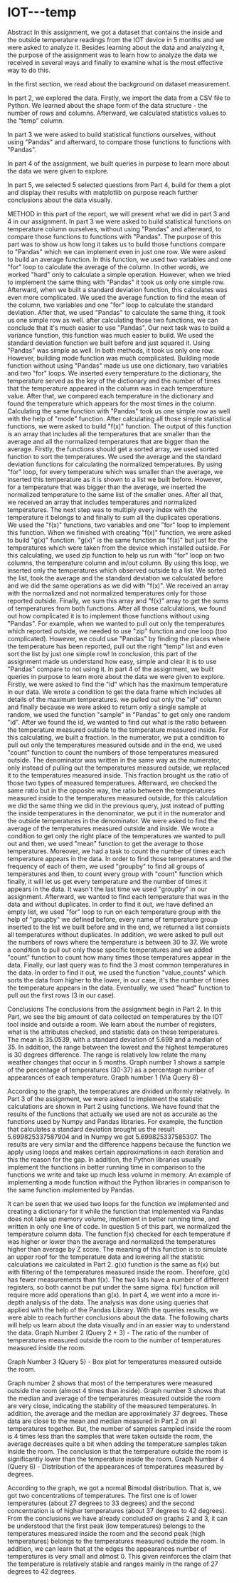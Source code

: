 # IOT---temp
Abstract 
In this assignment, we got a dataset that contains the inside and the outside temperature readings from the IOT device in 5 months and we were asked to analyze it. Besides learning about the data and analyzing it, the purpose of the assignment was to learn how to analyze the data we received in several ways and finally to examine what is the most effective way to do this. 
 
In the first section, we read about the background on dataset measurement. 
 
In part 2, we explored the data. Firstly, we import the data from a CSV file to Python. We learned about the shape form of the data structure - the number of rows and columns. Afterward, we calculated statistics values to the “temp” column. 
 
In part 3 we were asked to build statistical functions ourselves, without using "Pandas" and afterward, to compare those functions to functions with "Pandas". 
 
In part 4 of the assignment, we built queries in purpose to learn more about the data we were given to explore. 
 
In part 5, we selected 5 selected questions from Part 4, build for them a plot and display their results with matplotlib on purpose reach further conclusions about the data visually.  
 
 
 
 
 
 
 
 
 
 
 
 
 
METHOD 
in this part of the report, we will present what we did in part 3 and 4 in our assignment. 
In part 3 we were asked to build statistical functions on temperature column ourselves, without using "Pandas" and afterward, to compare those functions to functions with "Pandas". The purpose of this part was to show us how long it takes us to build those functions compare to "Pandas" which we can implement even in just one row. 
We were asked to build an average function. In this function, we used two variables and one "for" loop to calculate the average of the column. In other words, we worked "hard" only to calculate a simple operation. However, when we tried to implement the same thing with "Pandas" it took us only one simple row. Afterward, when we built a standard deviation function, this calculates was even more complicated. We used the average function to find the mean of the column, two variables and one "for" loop to calculate the standard deviation. After that, we used "Pandas" to calculate the same thing, it took us one simple row as well. after calculating those two functions, we can conclude that it's much easier to use "Pandas". 
Our next task was to build a variance function, this function was much easier to build. We used the standard deviation function we built before and just squared it. Using "Pandas" was simple as well. In both methods, it took us only one row. However, building mode function was much complicated. Building mode function without using "Pandas" made us use one dictionary, two variables and two "for" loops. We inserted every temperature to the dictionary, the temperature served as the key of the dictionary and the number of times that the temperature appeared in the column was in each temperature value. After that, we compared each temperature in the dictionary and found the temperature which appears for the most times in the column. Calculating the same function with "Pandas" took us one simple row as well with the help of "mode" function. 
After calculating all those simple statistical functions, we were asked to build "f(x)" function. The output of this function is an array that includes all the temperatures that are smaller than the average and all the normalized temperatures that are bigger than the average. Firstly, the functions should get a sorted array, we used sorted function to sort the temperatures. We used the average and the standard deviation functions for calculating the normalized temperatures. By using "for" loop, for every temperature which was smaller than the average, we inserted this temperature as it is shown to a list we built before. However, for a temperature that was bigger than the average, we inserted the normalized temperature to the same list of the smaller ones. After all that, we received an array that includes temperatures and normalized temperatures. The next step was to multiply every index with the temperature it belongs to and finally to sum all the duplicates operations. We used the "f(x)" functions, two variables and one "for" loop to implement this function. When we finished with creating "f(x)" function, we were asked to build "g(x)" function. "g(x)" is the same function as "f(x)" but just for the temperatures which were taken from the device which installed outside. For this calculating, we used zip function to help us run with "for" loop on two columns, the temperature column and in/out column. By using this loop, we inserted only the temperatures which observed outside to a list. We sorted the list, took the average and the standard deviation we calculated before and we did the same operations as we did with "f(x)". We received an array with the normalized and not normalized temperatures only for those reported outside. Finally, we sum this array and "f(x)" array to get the sums of temperatures 
from both functions. After all those calculations, we found out how complicated it is to implement those functions without using "Pandas". For example, when we wanted to pull out only the temperatures which reported outside, we needed to use "zip" function and one loop (too complicated). However, we could use "Pandas" by finding the places where the temperature has been reported, pull out the right "temp" list and even sort the list by just one simple row! In conclusion, this part of the assignment made us understand how easy, simple and clear it is to use "Pandas" compare to not using it. 
In part 4 of the assignment, we built queries in purpose to learn more about the data we were given to explore. 
Firstly, we were asked to find the "id" which has the maximum temperature in our data. We wrote a condition to get the data frame which includes all details of the maximum temperatures. we pulled out only the "id" column and finally because we were asked to return only a single sample at random, we used the function "sample" in "Pandas" to get only one random "id". After we found the id, we wanted to find out what is the ratio between the temperature measured outside to the temperature measured inside. For this calculating, we built a fraction. In the numerator, we put a condition to pull out only the temperatures measured outside and in the end, we used "count" function to count the numbers of those temperatures measured outside. The denominator was written in the same way as the numerator, only instead of pulling out the temperatures measured outside, we replaced it to the temperatures measured inside. This fraction brought us the ratio of those two types of measured temperatures. Afterward, we checked the same ratio but in the opposite way, the ratio between the temperatures measured inside to the temperatures measured outside, for this calculation we did the same thing we did in the previous query, just instead of putting the inside temperatures in the denominator, we put it in the numerator and the outside temperatures in the denominator. 
We were asked to find the average of the temperatures measured outside and inside. We wrote a condition to get only the right place of the temperatures we wanted to pull out and then, we used "mean" function to get the average to those temperatures. Moreover, we had a task to count the number of times each temperature appears in the data. In order to find those temperatures and the frequency of each of them, we used "groupby" to find all groups of temperatures and then, to count every group with "count" function which finally, it will let us get every temperature and the number of times it appears in the data. 
It wasn't the last time we used "groupby" in our assignment. Afterward, we wanted to find each temperature that was in the data and without duplicates. In order to find it out, we have defined an empty list, we used "for" loop to run on each temperature group with the help of "groupby" we defined before, every name of temperature group inserted to the list we built before and in the end, we returned a list consists all temperatures without duplicates. 
In addition, we were asked to pull out the numbers of rows where the temperature is between 30 to 37. We wrote a condition to pull out only those specific temperatures and we added "count" function to count how many times those temperatures appear in the data. Finally, our last query was to find the 3 most common temperatures in the data. In order to find it out, we used the function "value_counts" which sorts the data from higher to the lower, in our case, it's the number of times the temperature appears in the data. Eventually, we used "head" function to pull out the first rows (3 in our case). 
 
Conclusions 
The conclusions from the assignment begin in Part 2. In this Part, we see the big amount of data collected on temperatures by the IOT tool inside and outside a room. We learn about the number of registers, what is the attributes checked, and statistic data on these temperatures. 
The mean is 35.0539, with a standard deviation of 5.699 and a median of 35. In addition, the range between the lowest and the highest temperatures is 30 degrees difference. The range is relatively low relate the many weather changes that occur in 5 months. 
Graph number 1 shows a sample of the percentage of temperatures (30-37) as a percentage number of appearances of each temperature. 
Graph number 1 (Via Query 8) – 
  
According to the graph, the temperatures are divided uniformly relatively. 
In Part 3 of the assignment, we were asked to implement the statistic calculations are shown in Part 2 using functions. We have found that the results of the functions that actually we used are not as accurate as the functions used by Numpy and Pandas libraries. For example, the function that calculates a standard deviation brought us the result 5.699825337587904 and In Numpy we got 5.699825337585307. The results are very similar and the difference happens because the function we apply using loops and makes certain approximations in each iteration and this the reason for the gap. 
In addition, the Python libraries usually implement the functions in better running time in comparison to the functions we write and take up much less volume in memory. An example of implementing a mode function without the Python libraries in comparison to the same function implemented by Pandas.
 
It can be seen that we used two loops for the function we implemented and creating a dictionary for it while the function that implemented via Pandas does not take up memory volume, implement in better running time, and written in only one line of code. 
In question 5 of this part, we normalized the temperature column data. The function f(x) checked for each temperature if was higher or lower than the average and normalized the temperatures higher than average by Z score. The meaning of this function is to simulate an upper roof for the temperature data and lowering all the statistic calculations we calculated in Part 2. 
g(x) function is the same as f(x) but with filtering of the temperatures measured inside the room. Therefore, g(x) has fewer measurements than f(x). The two lists have a number of different registers, so both cannot be put under the same sigma. f(x) function will require more add operations than g(x). 
In part 4, we went into a more in-depth analysis of the data. The analysis was done using queries that applied with the help of the Pandas Library. 
With the queries results, we were able to reach further conclusions about the data. The following charts will help us learn about the data visually and in an easier way to understand the data. 
Graph Number 2 (Query 2 + 3) - The ratio of the number of temperatures measured outside the room to the number of temperatures measured inside the room. 
 
Graph Number 3 (Query 5) - Box plot for temperatures measured outside the room. 
 
Graph number 2 shows that most of the temperatures were measured outside the room (almost 4 times than inside). Graph number 3 shows that the median and average of the temperatures measured outside the room are very close, indicating the stability of the measured temperatures. In addition, the average and the median are approximately 37 degrees. These data are close to the mean and median measured in Part 2 on all temperatures together. But, the number of samples sampled inside the room is 4 times less than the samples that were taken outside the room, the average decreases quite a bit when adding the temperature samples taken inside the room. The conclusion is that the temperature outside the room is significantly lower than the temperature inside the room. 
Graph Number 4 (Query 6) - Distribution of the appearances of temperatures measured by degrees.
 
According to the graph, we got a normal Bimodal distribution. That is, we got two concentrations of temperatures. The first one is of lower temperatures (about 27 degrees to 33 degrees) and the second concentration is of higher temperatures (about 37 degrees to 42 degrees). From the conclusions we have already concluded on graphs 2 and 3, it can be understood that the first peak (low temperatures) belongs to the temperatures measured inside the room and the second peak (high temperatures) belongs to the temperatures measured outside the room. 
In addition, we can learn that at the edges the appearances number of temperatures is very small and almost 0. This given reinforces the claim that the temperature is relatively stable and ranges mainly in the range of 27 degrees to 42 degrees. 
 

